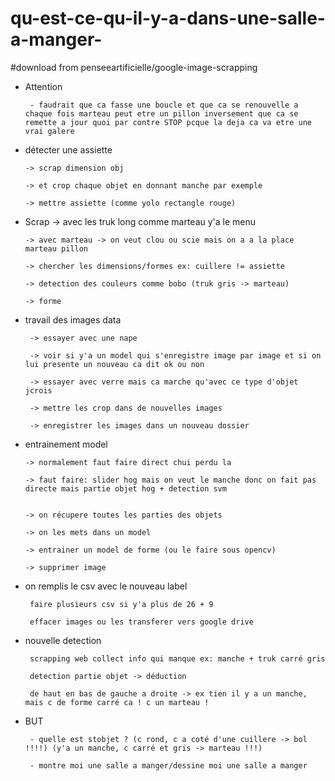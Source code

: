 # qu-est-ce-qu-il-y-a-dans-une-salle-a-manger-

#download from penseeartificielle/google-image-scrapping

-   Attention

         - faudrait que ca fasse une boucle et que ca se renouvelle a chaque fois marteau peut etre un pillon inversement que ca se remette a jour quoi par contre STOP pcque la deja ca va etre une vrai galere


 -   détecter une assiette

         -> scrap dimension obj
         
         -> et crop chaque objet en donnant manche par exemple
         
         -> mettre assiette (comme yolo rectangle rouge)

  - Scrap
        -> avec les truk long comme marteau y'a le menu
        
        -> avec marteau -> on veut clou ou scie mais on a a la place marteau pillon

        -> chercher les dimensions/formes ex: cuillere != assiette
   
        -> detection des couleurs comme bobo (truk gris -> marteau)
      
        -> forme
   
   
   
   
 - travail des images data 
 
        -> essayer avec une nape
    
        -> voir si y'a un model qui s'enregistre image par image et si on lui presente un nouveau ca dit ok ou non
        
        -> essayer avec verre mais ca marche qu'avec ce type d'objet jcrois
        
        -> mettre les crop dans de nouvelles images
        
        -> enregistrer les images dans un nouveau dossier
        
        
        
 -  entrainement model
 
        -> normalement faut faire direct chui perdu la
        
        -> faut faire: slider hog mais on veut le manche donc on fait pas directe mais partie objet hog + detection svm
 
 
        -> on récupere toutes les parties des objets
        
        -> on les mets dans un model

        -> entrainer un model de forme (ou le faire sous opencv)
       
        -> supprimer image


 - on remplis le csv avec le nouveau label
  
        faire plusieurs csv si y'a plus de 26 + 9
 
        effacer images ou les transferer vers google drive
 
 
 - nouvelle detection
 
        scrapping web collect info qui manque ex: manche + truk carré gris
        
        detection partie objet -> déduction
 
        de haut en bas de gauche a droite -> ex tien il y a un manche, mais c de forme carré ca ! c un marteau !
        
 
 - BUT
 
        - quelle est stobjet ? (c rond, c a coté d'une cuillere -> bol !!!!) (y'a un manche, c carré et gris -> marteau !!!)
             
        - montre moi une salle a manger/dessine moi une salle a manger
